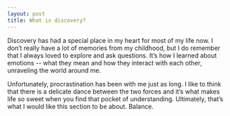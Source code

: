 ```yaml
---
layout: post
title: What is discovery?
---
```


Discovery has had a special place in my heart for most of my life now. I don’t really have a lot of memories from my childhood, but I do remember that I always loved to explore and ask questions. It’s how I learned about emotions -- what they mean and how they interact with each other, unraveling the world around me.

Unfortunately, procrastination has been with me just as long. I like to think that there is a delicate dance between the two forces and it’s what makes life so sweet when you find that pocket of understanding. Ultimately, that’s what I would like this section to be about. Balance. 
